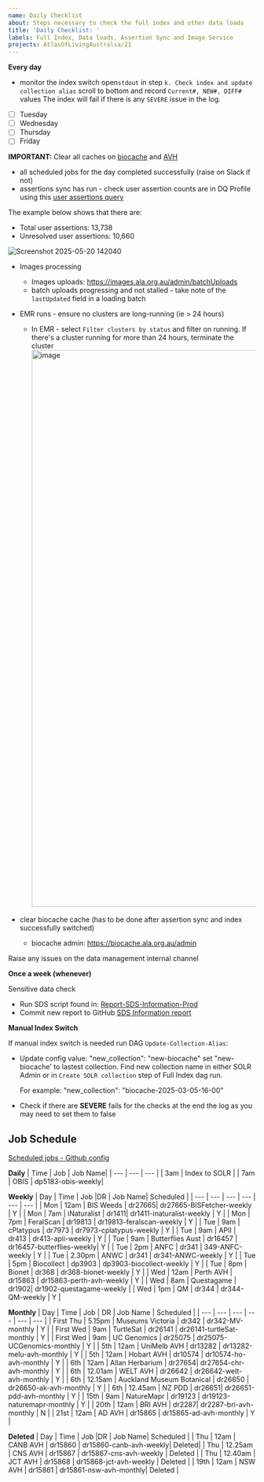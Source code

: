 ```yaml
---
name: Daily Checklist
about: Steps necessary to check the full index and other data loads
title: 'Daily Checklist: '
labels: Full Index, Data loads, Assertion Sync and Image Service
projects: AtlasOfLivingAustralia/21
---
```

**Every day**

-  monitor the index switch
open`stdout` in step `k. Check index and update collection alias`
scroll to bottom and record `Current#, NEW#, DIFF#` values
The index will fail if there is any `SEVERE` issue in the log. 
- [ ] Tuesday
- [ ] Wednesday
- [ ] Thursday
- [ ] Friday

**IMPORTANT:**  Clear all caches on [biocache](https://biocache.ala.org.au/admin) and [AVH](https://avh.ala.org.au/admin)

-  all scheduled jobs for the day completed successfully (raise on Slack if not) 
-  assertions sync has run - check user assertion counts are in DQ Profile using this
 [user assertions query](https://biocache.ala.org.au/occurrence/search?q=userAssertions%3A*)

The example below shows that there are:
- Total user assertions: 13,738
- Unresolved user assertions: 10,660

![Screenshot 2025-05-20 142040](https://github.com/user-attachments/assets/238094aa-de5f-4413-998d-a293e1d0f8e4)
      
- Images processing
  -  Images uploads: https://images.ala.org.au/admin/batchUploads    
  -  batch uploads progressing and not stalled - take note of the `lastUpdated` field in a loading batch
    
- EMR runs - ensure no clusters are long-running (ie > 24 hours)

  - In EMR - select `Filter clusters by status` and filter on running. If there's a cluster running for more than 24 hours, terminate the cluster
          <img width="1131" alt="image" src="https://github.com/user-attachments/assets/1654e197-d74a-4dcc-bc42-5b3aaf262cfd" />
          

- clear biocache cache (has to be done after assertion sync and index successfully switched)
  
  - biocache admin: https://biocache.ala.org.au/admin
    
Raise any issues on the data management internal channel 

**Once a week (whenever)**

Sensitive data check
- Run SDS script found in: [Report-SDS-Information-Prod](https://github.com/AtlasOfLivingAustralia/authoritative-lists/blob/master/legacy-notebooks-scripts/monitoring/reports/scripts/Report-SDS-Information-Prod.py)
- Commit new report to GitHub [SDS Information report](https://github.com/AtlasOfLivingAustralia/authoritative-lists/blob/master/legacy-notebooks-scripts/monitoring/reports/SDS-Assertions-Information-test.md)

**Manual Index Switch**

If manual index switch is needed run DAG `Update-Collection-Alias`:
- Update config value:  "new_collection": "new-biocache" set "new-biocache' to lastest collection. Find new collection name in either SOLR Admin or in `Create SOLR collection` step of Full Index dag run.

  For example:  "new_collection": "biocache-2025-03-05-16-00"
- Check if there are **SEVERE** fails for the checks at the end the log as you may need to set them to false

## Job Schedule

[Scheduled jobs - Github config](https://github.com/AtlasOfLivingAustralia/databox/blob/master/airflow/pipelines-job-schedules/job-schedule-config-prod.json) 

**Daily**
| Time | Job | Job Name|
| --- | --- | --- |
| 3am | Index to SOLR |
| 7am | OBIS | dp5183-obis-weekly|


**Weekly**
| Day | Time | Job |DR | Job Name| Scheduled |
| --- | --- | --- | --- | --- | --- |
| Mon | 12am | BIS Weeds  | dr27665|  dr27665-BISFetcher-weekly | Y |
| Mon | 7am | iNaturalist | dr1411| dr1411-inaturalist-weekly | Y |
| Mon | 7pm | FeralScan | dr19813 | dr19813-feralscan-weekly | Y |
| Tue | 9am | cPlatypus | dr7973 | dr7973-cplatypus-weekly | Y |
| Tue | 9am | APII | dr413 | dr413-apii-weekly | Y |
| Tue | 9am | Butterflies Aust | dr16457 |  dr16457-butterflies-weekly| Y |
| Tue | 2pm | ANFC | dr341 | 349-ANFC-weekly | Y |
| Tue | 2.30pm | ANWC | dr341 |  dr341-ANWC-weekly | Y |
| Tue | 5pm | Biocollect | dp3903 | dp3903-biocollect-weekly | Y |
| Tue | 8pm | Bionet | dr368 |  dr368-bionet-weekly | Y |
| Wed | 12am | Perth AVH | dr15863 | dr15863-perth-avh-weekly | Y |
| Wed | 8am | Questagame | dr1902| dr1902-questagame-weekly |
| Wed | 1pm | QM | dr344 | dr344-QM-weekly | Y |


**Monthly**
| Day | Time | Job | DR | Job Name | Scheduled |
| --- | --- | --- |  --- | --- | --- |
| First Thu | 5.15pm | Museums Victoria | dr342 | dr342-MV-monthly | Y |
| First Wed | 9am | TurtleSat | dr26141 | dr26141-turtleSat-monthly | Y |
| First Wed | 9am | UC Genomics | dr25075 | dr25075-UCGenomics-monthly | Y |
| 5th | 12am | UniMelb AVH | dr13282 | dr13282-melu-avh-monthly | Y |
| 5th | 12am | Hobart AVH  | dr10574 | dr10574-ho-avh-monthly | Y |
| 6th | 12am | Allan Herbarium | dr27654| dr27654-chr-avh-monthly | Y |
| 6th | 12.01am | WELT AVH | dr26642 | dr26642-welt-avh-monthly | Y |
| 6th | 12.15am | Auckland Museum Botanical  | dr26650 | dr26650-ak-avh-monthly | Y |
| 6th | 12.45am | NZ PDD | dr26651| dr26651-pdd-avh-monthly | Y |
| 15th | 9am | NatureMapr | dr19123 |  dr19123-naturemapr-monthly | Y |
| 20th | 12am | BRI AVH | dr2287| dr2287-bri-avh-monthly | N |
| 21st | 12am | AD AVH | dr15865 | dr15865-ad-avh-monthly |  Y |

**Deleted**
| Day | Time | Job |DR | Job Name| Scheduled |
| Thu | 12am | CANB AVH | dr15860 |  dr15860-canb-avh-weekly| Deleted|
| Thu | 12.25am | CNS AVH | dr15867 | dr15867-cns-avh-weekly  | Deleted |
| Thu | 12.40am | JCT AVH | dr15868 | dr15868-jct-avh-weekly | Deleted |
| 19th | 12am | NSW AVH | dr15861 | dr15861-nsw-avh-monthly| Deleted |
